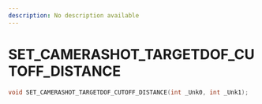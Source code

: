 ```yaml
---
description: No description available 
---
```


# SET_CAMERASHOT_TARGETDOF_CUTOFF_DISTANCE

```cpp
void SET_CAMERASHOT_TARGETDOF_CUTOFF_DISTANCE(int _Unk0, int _Unk1);
```